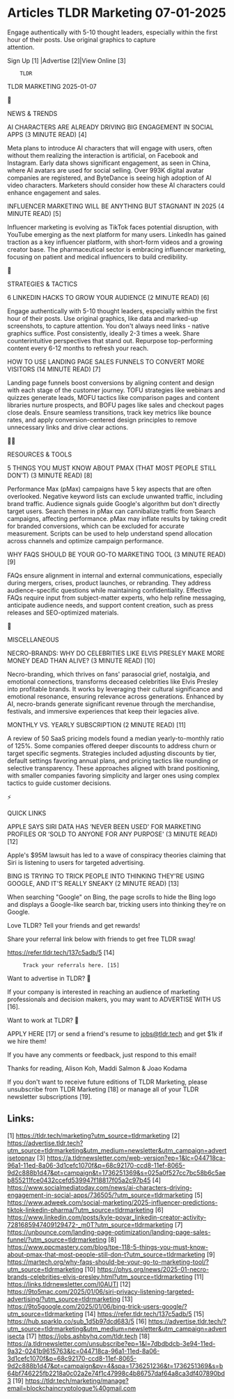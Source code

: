 # Articles TLDR Marketing 07-01-2025

Engage authentically with 5-10 thought leaders, especially within the
first hour of their posts. Use original graphics to capture
attention. ‌ ‌ ‌ ‌ ‌ ‌ ‌ ‌ ‌ ‌ ‌ ‌ ‌ ‌ ‌ ‌ ‌ ‌ ‌ ‌ ‌ ‌ ‌ ‌ ‌ ‌  ‌ ‌ ‌ ‌ ‌ ‌ ‌ ‌ ‌ ‌ ‌ ‌ ‌ ‌ ‌ ‌ ‌ ‌ ‌ ‌ ‌ ‌ ‌ ‌ ‌ ‌ 


 Sign Up [1] |Advertise [2]|View Online [3] 

		TLDR 

TLDR MARKETING 2025-01-07

📱 

NEWS & TRENDS

 AI CHARACTERS ARE ALREADY DRIVING BIG ENGAGEMENT IN SOCIAL APPS (3
MINUTE READ) [4] 

 Meta plans to introduce AI characters that will engage with users,
often without them realizing the interaction is artificial, on
Facebook and Instagram. Early data shows significant engagement, as
seen in China, where AI avatars are used for social selling. Over 993K
digital avatar companies are registered, and ByteDance is seeing high
adoption of AI video characters. Marketers should consider how these
AI characters could enhance engagement and sales. 

 INFLUENCER MARKETING WILL BE ANYTHING BUT STAGNANT IN 2025 (4 MINUTE
READ) [5] 

 Influencer marketing is evolving as TikTok faces potential
disruption, with YouTube emerging as the next platform for many users.
LinkedIn has gained traction as a key influencer platform, with
short-form videos and a growing creator base. The pharmaceutical
sector is embracing influencer marketing, focusing on patient and
medical influencers to build credibility. 

🚀 

STRATEGIES & TACTICS

 6 LINKEDIN HACKS TO GROW YOUR AUDIENCE (2 MINUTE READ) [6] 

 Engage authentically with 5-10 thought leaders, especially within the
first hour of their posts. Use original graphics, like data and
marked-up screenshots, to capture attention. You don't always need
links - native graphics suffice. Post consistently, ideally 2-3 times
a week. Share counterintuitive perspectives that stand out. Repurpose
top-performing content every 6-12 months to refresh your reach. 

 HOW TO USE LANDING PAGE SALES FUNNELS TO CONVERT MORE VISITORS (14
MINUTE READ) [7] 

 Landing page funnels boost conversions by aligning content and design
with each stage of the customer journey. TOFU strategies like webinars
and quizzes generate leads, MOFU tactics like comparison pages and
content libraries nurture prospects, and BOFU pages like sales and
checkout pages close deals. Ensure seamless transitions, track key
metrics like bounce rates, and apply conversion-centered design
principles to remove unnecessary links and drive clear actions. 

🧑‍💻 

RESOURCES & TOOLS

 5 THINGS YOU MUST KNOW ABOUT PMAX (THAT MOST PEOPLE STILL DON'T) (3
MINUTE READ) [8] 

 Performance Max (pMax) campaigns have 5 key aspects that are often
overlooked. Negative keyword lists can exclude unwanted traffic,
including brand traffic. Audience signals guide Google's algorithm but
don't directly target users. Search themes in pMax can cannibalize
traffic from Search campaigns, affecting performance. pMax may inflate
results by taking credit for branded conversions, which can be
excluded for accurate measurement. Scripts can be used to help
understand spend allocation across channels and optimize campaign
performance. 

 WHY FAQS SHOULD BE YOUR GO-TO MARKETING TOOL (3 MINUTE READ) [9] 

 FAQs ensure alignment in internal and external communications,
especially during mergers, crises, product launches, or rebranding.
They address audience-specific questions while maintaining
confidentiality. Effective FAQs require input from subject-matter
experts, who help refine messaging, anticipate audience needs, and
support content creation, such as press releases and SEO-optimized
materials. 

🎁 

MISCELLANEOUS

 NECRO-BRANDS: WHY DO CELEBRITIES LIKE ELVIS PRESLEY MAKE MORE MONEY
DEAD THAN ALIVE? (3 MINUTE READ) [10] 

 Necro-branding, which thrives on fans' parasocial grief, nostalgia,
and emotional connections, transforms deceased celebrities like Elvis
Presley into profitable brands. It works by leveraging their cultural
significance and emotional resonance, ensuring relevance across
generations. Enhanced by AI, necro-brands generate significant revenue
through the merchandise, festivals, and immersive experiences that
keep their legacies alive. 

 MONTHLY VS. YEARLY SUBSCRIPTION (2 MINUTE READ) [11] 

 A review of 50 SaaS pricing models found a median yearly-to-monthly
ratio of 125%. Some companies offered deeper discounts to address
churn or target specific segments. Strategies included adjusting
discounts by tier, default settings favoring annual plans, and pricing
tactics like rounding or selective transparency. These approaches
aligned with brand positioning, with smaller companies favoring
simplicity and larger ones using complex tactics to guide customer
decisions. 

⚡ 

QUICK LINKS

 APPLE SAYS SIRI DATA HAS ‘NEVER BEEN USED' FOR MARKETING PROFILES
OR ‘SOLD TO ANYONE FOR ANY PURPOSE' (3 MINUTE READ) [12] 

 Apple's $95M lawsuit has led to a wave of conspiracy theories
claiming that Siri is listening to users for targeted advertising. 

 BING IS TRYING TO TRICK PEOPLE INTO THINKING THEY'RE USING GOOGLE,
AND IT'S REALLY SNEAKY (2 MINUTE READ) [13] 

 When searching "Google" on Bing, the page scrolls to hide the Bing
logo and displays a Google-like search bar, tricking users into
thinking they're on Google. 

Love TLDR? Tell your friends and get rewards!

 Share your referral link below with friends to get free TLDR swag! 

 https://refer.tldr.tech/137c5adb/5 [14] 

		 Track your referrals here. [15] 

Want to advertise in TLDR? 📰

 If your company is interested in reaching an audience of marketing
professionals and decision makers, you may want to ADVERTISE WITH US
[16]. 

Want to work at TLDR? 💼

 APPLY HERE [17] or send a friend's resume to jobs@tldr.tech and get
$1k if we hire them! 

 If you have any comments or feedback, just respond to this email! 

Thanks for reading, 
Alison Koh, Maddi Salmon & Joao Kodama 

If you don't want to receive future editions of TLDR Marketing, please
unsubscribe from TLDR Marketing [18] or manage all of your TLDR
newsletter subscriptions [19]. 

 

Links:
------
[1] https://tldr.tech/marketing?utm_source=tldrmarketing
[2] https://advertise.tldr.tech?utm_source=tldrmarketing&utm_medium=newsletter&utm_campaign=advertisetopnav
[3] https://a.tldrnewsletter.com/web-version?ep=1&lc=044718ca-96a1-11ed-8a06-3d1cefc1070f&p=68c92170-ccd8-11ef-8065-9d2c888b1d47&pt=campaign&t=1736251369&s=025a0f527cc7bc58b6c5aeb855211fce0432ccefd539947f18817f05a2c97b45
[4] https://www.socialmediatoday.com/news/ai-characters-driving-engagement-in-social-apps/736505/?utm_source=tldrmarketing
[5] https://www.adweek.com/social-marketing/2025-influencer-predictions-tiktok-linkedin-pharma/?utm_source=tldrmarketing
[6] https://www.linkedin.com/posts/kyle-poyar_linkedin-creator-activity-7281685947409129472-_m0T?utm_source=tldrmarketing
[7] https://unbounce.com/landing-page-optimization/landing-page-sales-funnel/?utm_source=tldrmarketing
[8] https://www.ppcmastery.com/blog/tpe-118-5-things-you-must-know-about-pmax-that-most-people-still-don-t?utm_source=tldrmarketing
[9] https://martech.org/why-faqs-should-be-your-go-to-marketing-tool/?utm_source=tldrmarketing
[10] https://phys.org/news/2025-01-necro-brands-celebrities-elvis-presley.html?utm_source=tldrmarketing
[11] https://links.tldrnewsletter.com/I0AUTI
[12] https://9to5mac.com/2025/01/06/siri-privacy-listening-targeted-advertising/?utm_source=tldrmarketing
[13] https://9to5google.com/2025/01/06/bing-trick-users-google/?utm_source=tldrmarketing
[14] https://refer.tldr.tech/137c5adb/5
[15] https://hub.sparklp.co/sub_1d5b97dcd683/5
[16] https://advertise.tldr.tech/?utm_source=tldrmarketing&utm_medium=newsletter&utm_campaign=advertisecta
[17] https://jobs.ashbyhq.com/tldr.tech
[18] https://a.tldrnewsletter.com/unsubscribe?ep=1&l=7dbdbdcb-3e94-11ed-9a32-0241b9615763&lc=044718ca-96a1-11ed-8a06-3d1cefc1070f&p=68c92170-ccd8-11ef-8065-9d2c888b1d47&pt=campaign&pv=4&spa=1736251236&t=1736251369&s=b64bf746225fb2218a0c02a2e74f1c47998c4b86757daf64a8ca3df407890bd3
[19] https://tldr.tech/marketing/manage?email=blockchaincryptologue%40gmail.com